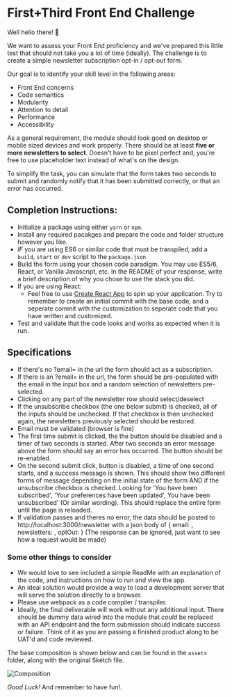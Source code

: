 # First+Third Front End Challenge

Well hello there! 👋

We want to assess your Front End proficiency and we've prepared this little test that should not take you a lot of time (ideally). The challenge is to create a simple newsletter subscription opt-in / opt-out form.

Our goal is to identify your skill level in the following areas:

* Front End concerns
* Code semantics
* Modularity
* Attention to detail
* Performance
* Accessibility

As a general requirement, the module should look good on desktop or mobile sized devices and work properly. There should be at least **five or more newsletters to select**. Doesn't have to be pixel perfect and, you're free to use placeholder text instead of what's on the design. 

To simplify the task, you can simulate that the form takes two seconds to submit and randomly notify that it has been submitted correctly, or that an error has occurred.

## Completion Instructions:

- Initialize a package using either `yarn` or `npm`.
- Install any required pacakges and prepare the code and folder structure however you like.
- _IF_ you are using ES6 or similar code that must be transpiled, add a `build`, `start` or `dev` script to the `package.json`
- Build the form using your chosen code paradigm. You may use ES5/6, React, or Vanilla Javascript, etc. In the README of your response, write a brief description of why you chose to use the stack you did.
- If you are using React:
    - Feel free to use [Create React App](https://github.com/facebook/create-react-app#creating-an-app) to spin up your application. Try to remember to create an initial commit with the base code, and a seperate commit with the customization to seperate code that you have written and customized.
- Test and validate that the code looks and works as expected when it is run.

## Specifications

* If there's no ?email= in the url the form should act as a subscription.
* If there is an ?email= in the url, the form should be pre-populated with the email in the input box and a random selection of newsletters pre-selected.
* Clicking on any part of the newsletter row should select/deselect
* If the unsubscribe checkbox (the one below submit) is checked, all of the inputs should be unchecked. If that checkbox is then unchecked again, the newsletters previously selected should be restored.
* Email must be validated (browser is fine)
* The first time submit is clicked, the the button should be disabled and a timer of two seconds is started. After two seconds an error message above the form should say an error has occurred. The button should be re-enabled.
* On the second submit click, button is disabled, a time of one second starts, and a success message is shown. This should show two different forms of message depending on the initial state of the form AND if the unsubscribe checkbox is checked. Looking for 'You have been subscribed', 'Your preferences have been updated', You have been unsubscribed' (Or similar wording). This should replace the entire form until the page is reloaded.
* If validation passes and theres no error, the data should be posted to http://localhost:3000/newsletter with a json body of { email: <String>, newsletters: <Array>, optOut: <Boolean> } (The response can be ignored, just want to see how a request would be made)

### Some other things to consider

- We would love to see included a simple ReadMe with an explanation of the code, and instructions on how to run and view the app.
- An ideal solution would provide a way to load a development server that will serve the solution directly to a browser.
- Please use webpack as a code compiler / transpiler.
- Ideally, the final deliverable will work without any additional input. There should be dummy data wired into the module that _could_ be replaced with an API endpoint and the form submission should indicate success or failure. Think of it as you are passing a finished product along to be UAT'd and code reviewed.

The base composition is shown below and can be found in the `assets` folder, along with the original Sketch file.

![Composition](/assets/composition.png)

*Good Luck!* And remember to have fun!.